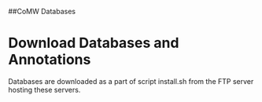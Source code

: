 ##CoMW Databases

# Download Databases and Annotations
Databases are downloaded as a part of script install.sh from the FTP server hosting these servers. 
